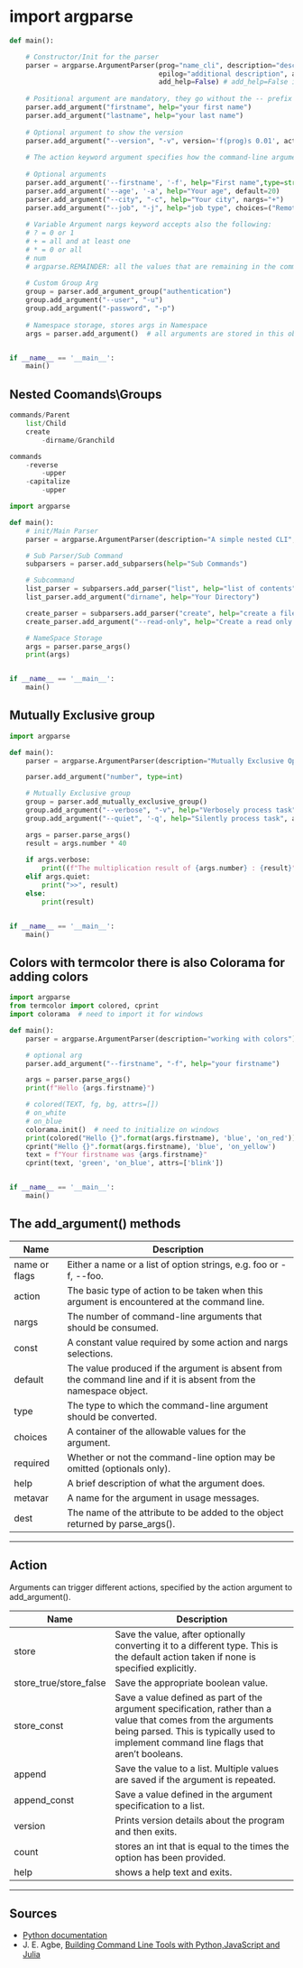# import argparse
````python
def main():

    # Constructor/Init for the parser
    parser = argparse.ArgumentParser(prog="name_cli", description="description cli",
                                     epilog="additional description", allow_abbrev=True,
                                     add_help=False) # add_help=False if I want to hide the --help info
    
    # Positional argument are mandatory, they go without the -- prefix
    parser.add_argument("firstname", help="your first name")
    parser.add_argument("lastname", help="your last name")
    
    # Optional argument to show the version
    parser.add_argument("--version", "-v", version='f(prog)s 0.01', action="version")
    
    # The action keyword argument specifies how the command-line arguments should be handled. 
    
    # Optional arguments
    parser.add_argument('--firstname', '-f', help="First name",type=str, default="cookieMonster", nargs=3)
    parser.add_argument('--age', '-a', help="Your age", default=20)
    parser.add_argument("--city", "-c", help="Your city", nargs="+")
    parser.add_argument("--job", "-j", help="job type", choices=("Remote", "Full time"))
    
    # Variable Argument nargs keyword accepts also the following:
    # ? = 0 or 1
    # + = all and at least one
    # * = 0 or all
    # num
    # argparse.REMAINDER: all the values that are remaining in the command line
    
    # Custom Group Arg
    group = parser.add_argument_group("authentication")
    group.add_argument("--user", "-u")
    group.add_argument("-password", "-p")
    
    # Namespace storage, stores args in Namespace
    args = parser.add_argument()  # all arguments are stored in this object


if __name__ == '__main__':
    main()

````
## Nested Coomands\Groups
````python
commands/Parent
    list/Child
    create
        -dirname/Granchild

commands
    -reverse
        -upper
    -capitalize
        -upper

import argparse

def main():
    # init/Main Parser
    parser = argparse.ArgumentParser(description="A simple nested CLI", prog="nested_group")

    # Sub Parser/Sub Command
    subparsers = parser.add_subparsers(help="Sub Commands")

    # Subcommand
    list_parser = subparsers.add_parser("list", help="list of contents")
    list_parser.add_argument("dirname", help="Your Directory")

    create_parser = subparsers.add_parser("create", help="create a file")
    create_parser.add_argument("--read-only", help="Create a read only file")

    # NameSpace Storage
    args = parser.parse_args()
    print(args)


if __name__ == '__main__':
    main()
````
## Mutually Exclusive group
````python
import argparse

def main():
    parser = argparse.ArgumentParser(description="Mutually Exclusive Options")

    parser.add_argument("number", type=int)

    # Mutually Exclusive group
    group = parser.add_mutually_exclusive_group()
    group.add_argument("--verbose", "-v", help="Verbosely process task", action="store_true")
    group.add_argument("--quiet", '-q', help="Silently process task", action="store_true")

    args = parser.parse_args()
    result = args.number * 40
    
    if args.verbose:
        print((f"The multiplication result of {args.number} : {result}"))
    elif args.quiet:
        print(">>", result)
    else:
        print(result)


if __name__ == '__main__':
    main()
````
## Colors with termcolor there is also Colorama for adding colors
````python
import argparse
from termcolor import colored, cprint
import colorama  # need to import it for windows

def main():
    parser = argparse.ArgumentParser(description="working with colors")

    # optional arg
    parser.add_argument("--firstname", "-f", help="your firstname")

    args = parser.parse_args()
    print(f"Hello {args.firstname}")

    # colored(TEXT, fg, bg, attrs=[])
    # on_white
    # on_blue
    colorama.init()  # need to initialize on windows
    print(colored("Hello {}".format(args.firstname), 'blue', 'on_red'))  # single quotes around colors!
    cprint("Hello {}".format(args.firstname), 'blue', 'on_yellow') 
    text = f"Your firstname was {args.firstname}"
    cprint(text, 'green', 'on_blue', attrs=['blink'])


if __name__ == '__main__':
    main()
````
## The add_argument() methods
| Name | Description |
|------|-------------|
| name or flags | Either a name or a list of option strings, e.g. foo or -f, --foo.
| action | The basic type of action to be taken when this argument is encountered at the command line.
| nargs | The number of command-line arguments that should be consumed.
| const | A constant value required by some action and nargs selections.
| default | The value produced if the argument is absent from the command line and if it is absent from the namespace object.
| type | The type to which the command-line argument should be converted.
| choices | A container of the allowable values for the argument.
| required | Whether or not the command-line option may be omitted (optionals only).
| help | A brief description of what the argument does.
| metavar | A name for the argument in usage messages.
| dest | The name of the attribute to be added to the object returned by parse_args().
___
## Action
Arguments can trigger different actions, specified by the action argument to add_argument().

| Name | Description |
|------|-------------|
| store | Save the value, after optionally converting it to a different type. This is the default action taken if none is specified explicitly.
| store_true/store_false | Save the appropriate boolean value.
| store_const | Save a value defined as part of the argument specification, rather than a value that comes from the arguments being parsed. This is typically used to implement command line flags that aren’t booleans.
| append | Save the value to a list. Multiple values are saved if the argument is repeated.
| append_const | Save a value defined in the argument specification to a list.
| version | Prints version details about the program and then exits.
| count | stores an int that is equal to the times the option has been provided.
| help | shows a help text and exits.
___
## Sources
- [Python documentation](https://docs.python.org/3.9/library/argparse.html#dest)
- J. E. Agbe, [Building Command Line Tools with Python,JavaScript and Julia](https://www.udemy.com/course/building-command-line-tools-with-pythonjavascript-and-julia)
